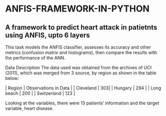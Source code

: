 # ANFIS-FRAMEWORK-IN-PYTHON
## A framework to predict heart attack in patietnts using ANFIS, upto 6 layers

This task models the ANFIS classifier, assesses its accuracy and other metrics (confusion matrix and histograms), then compare the results with the performance of the ANN.

Data Description
The data used was obtained from the archives of UCI (2011), which was merged from 3 source, by region as shown in the table below:

| Region	| Observations in Data |
| Cleveland |	303|
| Hungary |	294 |
| Long beach |	200 |
| Switzerland	| 123 |
 
Looking at the variables, there were 13 patients’ information and the target variable, heart disease. 
